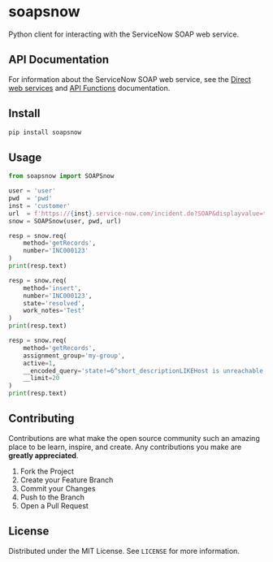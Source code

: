 # soapsnow
Python client for interacting with the ServiceNow SOAP web service.

## API Documentation
For information about the ServiceNow SOAP web service, see the [Direct web services](https://docs.servicenow.com/bundle/paris-application-development/page/integrate/inbound-soap/concept/c_DirectWebServices.html#conceptnkw1tdgp) and [API Functions](https://docs.servicenow.com/bundle/paris-application-development/page/integrate/web-services-apis/reference/r_DirectWebServiceAPIFunctions.html) documentation.

## Install
```bash
pip install soapsnow
```

## Usage
```python
from soapsnow import SOAPSnow

user = 'user'
pwd  = 'pwd'
inst = 'customer'
url  = f'https://{inst}.service-now.com/incident.do?SOAP&displayvalue=true'
snow = SOAPSnow(user, pwd, url)

resp = snow.req(
    method='getRecords',
    number='INC000123'
)
print(resp.text)

resp = snow.req(
    method='insert',
    number='INC000123',
    state='resolved',
    work_notes='Test'
)
print(resp.text)

resp = snow.req(
    method='getRecords',
    assignment_group='my-group',
    active=1,
    __encoded_query='state!=6^short_descriptionLIKEHost is unreachable',
    __limit=20
)
print(resp.text)
```

## Contributing

Contributions are what make the open source community such an amazing place to be learn, inspire, and create. Any contributions you make are **greatly appreciated**.

1. Fork the Project
2. Create your Feature Branch
3. Commit your Changes
4. Push to the Branch
5. Open a Pull Request

## License

Distributed under the MIT License. See `LICENSE` for more information.